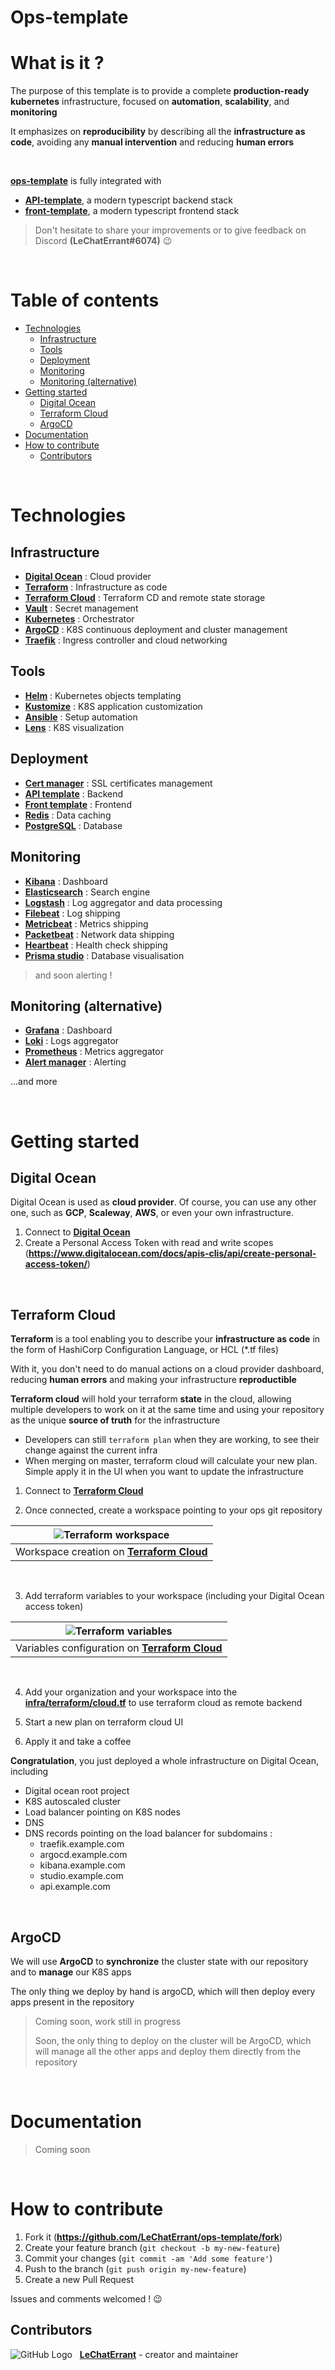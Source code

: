 # Ops-template

# What is it ?

The purpose of this template is to provide a complete **production-ready** **kubernetes** infrastructure, focused on **automation**, **scalability**, and **monitoring**

It emphasizes on **reproducibility** by describing all the **infrastructure as code**, avoiding any **manual intervention** and reducing **human errors**

&nbsp;

**[ops-template](https://github.com/LeChatErrant/ops-template)** is fully integrated with
- **[API-template](https://github.com/LeChatErrant/API-template)**, a modern typescript backend stack
- **[front-template](https://github.com/LeChatErrant/front-template)**, a modern typescript frontend stack

> Don't hesitate to share your improvements or to give feedback on Discord **(LeChatErrant#6074)** :wink:

&nbsp;

<!-- START doctoc generated TOC please keep comment here to allow auto update -->
<!-- DON'T EDIT THIS SECTION, INSTEAD RE-RUN doctoc TO UPDATE -->
# Table of contents

- [Technologies](#technologies)
  - [Infrastructure](#infrastructure)
  - [Tools](#tools)
  - [Deployment](#deployment)
  - [Monitoring](#monitoring)
  - [Monitoring (alternative)](#monitoring-alternative)
- [Getting started](#getting-started)
  - [Digital Ocean](#digital-ocean)
  - [Terraform Cloud](#terraform-cloud)
  - [ArgoCD](#argocd)
- [Documentation](#documentation)
- [How to contribute](#how-to-contribute)
  - [Contributors](#contributors)

<!-- END doctoc generated TOC please keep comment here to allow auto update -->

&nbsp;

# Technologies

## Infrastructure

- **[Digital Ocean](https://www.digitalocean.com/)** : Cloud provider
- **[Terraform](https://www.terraform.io/)** : Infrastructure as code
- **[Terraform Cloud](https://www.terraform.io/cloud)** : Terraform CD and remote state storage
- **[Vault](https://www.vaultproject.io/)** : Secret management
- **[Kubernetes](https://kubernetes.io/)** : Orchestrator
- **[ArgoCD](https://argoproj.github.io/cd/)** : K8S continuous deployment and cluster management
- **[Traefik](https://traefik.io/)** : Ingress controller and cloud networking

## Tools

- **[Helm](https://helm.sh/)** : Kubernetes objects templating
- **[Kustomize](https://kustomize.io/)** : K8S application customization
- **[Ansible](https://www.ansible.com/)** : Setup automation
- **[Lens](https://k8slens.dev/)** : K8S visualization

## Deployment

- **[Cert manager](https://cert-manager.io/)** : SSL certificates management
- **[API template](https://github.com/LeChatErrant/API-template)** : Backend
- **[Front template](https://github.com/LeChatErrant/front-template)** : Frontend
- **[Redis](https://redis.io/)** : Data caching
- **[PostgreSQL](https://www.postgresql.org/)** : Database

## Monitoring

- **[Kibana](https://www.elastic.co/fr/kibana/)** : Dashboard
- **[Elasticsearch](https://www.elastic.co/fr/)** : Search engine
- **[Logstash](https://www.elastic.co/fr/logstash/)** : Log aggregator and data processing
- **[Filebeat](https://www.elastic.co/fr/beats/filebeat)** : Log shipping
- **[Metricbeat](https://www.elastic.co/fr/beats/metricbeat)** : Metrics shipping
- **[Packetbeat](https://www.elastic.co/fr/beats/packetbeat)** : Network data shipping
- **[Heartbeat](https://www.elastic.co/fr/beats/heartbeat)** : Health check shipping
- **[Prisma studio](https://www.prisma.io/studio)** : Database visualisation
> and soon alerting !

## Monitoring (alternative)

- **[Grafana](https://grafana.com/)** : Dashboard
- **[Loki](https://grafana.com/oss/loki/)** : Logs aggregator
- **[Prometheus](https://prometheus.io/)** : Metrics aggregator
- **[Alert manager](https://prometheus.io/docs/alerting/latest/alertmanager/)** : Alerting

...and more

&nbsp;

# Getting started

## Digital Ocean

Digital Ocean is used as **cloud provider**. Of course, you can use any other one, such as **GCP**, **Scaleway**, **AWS**, or even your own infrastructure.

1. Connect to **[Digital Ocean](https://www.digitalocean.com/)**
2. Create a Personal Access Token with read and write scopes (**https://www.digitalocean.com/docs/apis-clis/api/create-personal-access-token/**)

&nbsp;

## Terraform Cloud

**Terraform** is a tool enabling you to describe your **infrastructure as code** in the form of HashiCorp Configuration Language, or HCL (*.tf files)

With it, you don't need to do manual actions on a cloud provider dashboard, reducing **human errors** and making your infrastructure **reproductible**

**Terraform cloud** will hold your terraform **state** in the cloud, allowing multiple developers to work on it at the same time and using your repository as the unique **source of truth** for the infrastructure
- Developers can still `terraform plan` when they are working, to see their change against the current infra
- When merging on master, terraform cloud will calculate your new plan. Simple apply it in the UI when you want to update the infrastructure

1. Connect to **[Terraform Cloud](https://www.terraform.io/cloud)**

2. Once connected, create a workspace pointing to your ops git repository

| ![Terraform workspace](.github/assets/terraform-workspace.png) |
|---|
| Workspace creation on **[Terraform Cloud](https://www.terraform.io/cloud)** |

&nbsp;
&nbsp;

3. Add terraform variables to your workspace (including your Digital Ocean access token)

| ![Terraform variables](.github/assets/terraform-variables.png) |
|---|
| Variables configuration on **[Terraform Cloud](https://www.terraform.io/cloud)** |

&nbsp;
&nbsp;

4. Add your organization and your workspace into the **[infra/terraform/cloud.tf](https://github.com/LeChatErrant/ops-template/blob/master/infra/terraform/cloud.tf)** to use terraform cloud as remote backend

5. Start a new plan on terraform cloud UI

6. Apply it and take a coffee

**Congratulation**, you just deployed a whole infrastructure on Digital Ocean, including
 - Digital ocean root project
 - K8S autoscaled cluster
 - Load balancer pointing on K8S nodes
 - DNS
 - DNS records pointing on the load balancer for subdomains :
   - traefik.example.com
   - argocd.example.com
   - kibana.example.com
   - studio.example.com
   - api.example.com

&nbsp;

## ArgoCD

We will use **ArgoCD** to **synchronize** the cluster state with our repository and to **manage** our K8S apps

The only thing we deploy by hand is argoCD, which will then deploy every apps present in the repository

> Coming soon, work still in progress
> 
> Soon, the only thing to deploy on the cluster will be ArgoCD, which will manage all the other apps and deploy them directly from the repository

&nbsp;

# Documentation

> Coming soon

&nbsp;

# How to contribute

1. Fork it (**<https://github.com/LeChatErrant/ops-template/fork>**)
2. Create your feature branch (`git checkout -b my-new-feature`)
3. Commit your changes (`git commit -am 'Add some feature'`)
4. Push to the branch (`git push origin my-new-feature`)
5. Create a new Pull Request

Issues and comments welcomed ! :wink:

## Contributors

![GitHub Logo](https://github.com/LeChatErrant.png?size=30) &nbsp; **[LeChatErrant](https://github.com/LeChatErrant)** - creator and maintainer
